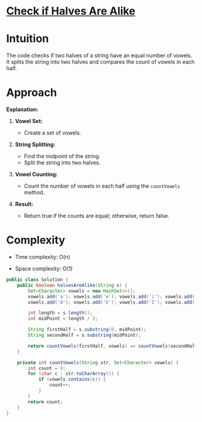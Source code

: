 # [Check if Halves Are Alike](https://leetcode.com/problems/determine-if-string-halves-are-alike/description/?envType=daily-question&envId=2024-01-12)

# Intuition
<!-- Describe your first thoughts on how to solve this problem. -->
The code checks if two halves of a string have an equal number of vowels. It splits the string into two halves and compares the count of vowels in each half.

# Approach
<!-- Describe your approach to solving the problem. -->

**Explanation:**
1. **Vowel Set:**
    - Create a set of vowels.

2. **String Splitting:**
    - Find the midpoint of the string.
    - Split the string into two halves.

3. **Vowel Counting:**
    - Count the number of vowels in each half using the `countVowels` method.

4. **Result:**
    - Return true if the counts are equal; otherwise, return false.

# Complexity
- Time complexity: O(n)
<!-- Add your time complexity here, e.g. $$O(n)$$ -->

- Space complexity: O(1)
<!-- Add your space complexity here, e.g. $$O(1)$$ -->

```java
public class Solution {
    public boolean halvesAreAlike(String s) {
        Set<Character> vowels = new HashSet<>();
        vowels.add('a'); vowels.add('e'); vowels.add('i'); vowels.add('o'); vowels.add('u');
        vowels.add('A'); vowels.add('E'); vowels.add('I'); vowels.add('O'); vowels.add('U');

        int length = s.length();
        int midPoint = length / 2;

        String firstHalf = s.substring(0, midPoint);
        String secondHalf = s.substring(midPoint);

        return countVowels(firstHalf, vowels) == countVowels(secondHalf, vowels);
    }

    private int countVowels(String str, Set<Character> vowels) {
        int count = 0;
        for (char c : str.toCharArray()) {
            if (vowels.contains(c)) {
                count++;
            }
        }
        return count;
    }
}
